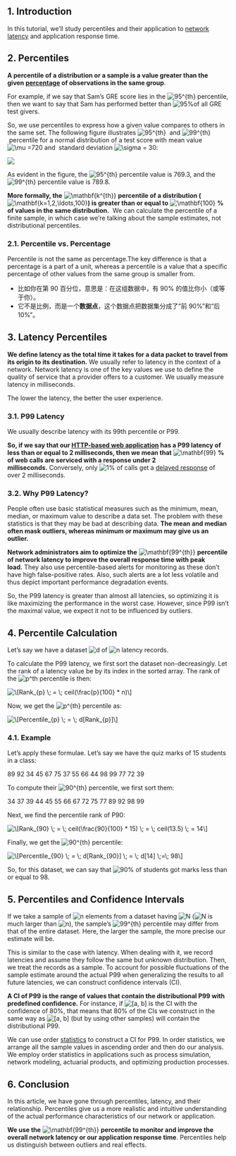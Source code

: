 ## 1. Introduction

In this tutorial, we’ll study percentiles and their application to [network latency](https://www.baeldung.com/cs/graphs-network-diameter) and application response time.

## 2. Percentiles

**A percentile of a distribution or a sample is a value greater than the given [percentage](https://www.baeldung.com/cs/runtime-percentage-improvement) of observations in the same group**.

For example, if we say that Sam’s GRE score lies in the ![95^{th}](https://www.baeldung.com/wp-content/ql-cache/quicklatex.com-7e29aa9692b967e1047038585fbd2df6_l3.svg "Rendered by QuickLaTeX.com") percentile, then we want to say that Sam has performed better than ![95\%](https://www.baeldung.com/wp-content/ql-cache/quicklatex.com-9779796b1f3b96e67133dbdcbdb63339_l3.svg "Rendered by QuickLaTeX.com")of all GRE test givers.

So, we use percentiles to express how a given value compares to others in the same set. The following figure illustrates ![95^{th}](https://www.baeldung.com/wp-content/ql-cache/quicklatex.com-7e29aa9692b967e1047038585fbd2df6_l3.svg "Rendered by QuickLaTeX.com")  and ![99^{th}](https://www.baeldung.com/wp-content/ql-cache/quicklatex.com-280bf65da28558df05ad6fb1e928fdba_l3.svg "Rendered by QuickLaTeX.com") percentile for a normal distribution of a test score with mean value ![\mu =720](https://www.baeldung.com/wp-content/ql-cache/quicklatex.com-a42114167962799993a07621ca1aa02a_l3.svg "Rendered by QuickLaTeX.com") and  standard deviation ![\sigma = 30](https://www.baeldung.com/wp-content/ql-cache/quicklatex.com-829824974c5a466ff62e30ca26b843ef_l3.svg "Rendered by QuickLaTeX.com"):

![](C:\Users\v-liuyuhang\myprojects\LearningNotes\EnglishNote\imgs\2025-05-29-14-08-12-image.png)

As evident in the figure, the ![95^{th}](https://www.baeldung.com/wp-content/ql-cache/quicklatex.com-7e29aa9692b967e1047038585fbd2df6_l3.svg "Rendered by QuickLaTeX.com") percentile value is 769.3, and the ![99^{th}](https://www.baeldung.com/wp-content/ql-cache/quicklatex.com-280bf65da28558df05ad6fb1e928fdba_l3.svg "Rendered by QuickLaTeX.com") percentile value is 789.8.

**More formally, the** ![\mathbf{k^{th}}](https://www.baeldung.com/wp-content/ql-cache/quicklatex.com-cf8022523ee7c58e4ec642be40846946_l3.svg "Rendered by QuickLaTeX.com") **percentile of a distribution (**![\mathbf{k=1,2,\ldots,100}](https://www.baeldung.com/wp-content/ql-cache/quicklatex.com-f31deaac618226258060660bd165eb0a_l3.svg "Rendered by QuickLaTeX.com")**) is greater than or equal to** ![\mathbf{100}](https://www.baeldung.com/wp-content/ql-cache/quicklatex.com-a4dcadd45624c87539400a416ae5ffca_l3.svg "Rendered by QuickLaTeX.com") **% of values in the same distribution.**  We can calculate the percentile of a finite sample, in which case we’re talking about the sample estimates, not distributional percentiles.

### 2.1. Percentile vs. Percentage

Percentile is not the same as percentage.The key difference is that a percentage is a part of a unit, whereas a percentile is a value that a specific percentage of other values from the same group is smaller from.

- 比如你在第 90 百分位，意思是：在这组数据中，有 90% 的值比你小（或等于你）。
- 它不是比例，而是一个**数据点**，这个数据点把数据集分成了“前 90%”和“后 10%”。

## 3. Latency Percentiles

**We define latency as the total time it takes for a data packet to travel from its origin to its destination.** We usually refer to latency in the context of a network. Network latency is one of the key values we use to define the quality of service that a provider offers to a customer. We usually measure latency in milliseconds.

The lower the latency, the better the user experience.

### 3.1. P99 Latency

We usually describe latency with its 99th percentile or P99.

**So, if we say that our [HTTP-based web application](https://www.baeldung.com/cs/rest-vs-http) has a P99 latency of less than or equal to 2 milliseconds, then we mean that** ![\mathbf{99}](https://www.baeldung.com/wp-content/ql-cache/quicklatex.com-466ce34ea75500be67cf5e8371403366_l3.svg "Rendered by QuickLaTeX.com") **% of web calls are serviced with a response under 2 milliseconds.** Conversely, only ![1\%](https://www.baeldung.com/wp-content/ql-cache/quicklatex.com-88e1f5bcc16908e58a5a4ad948617c4a_l3.svg "Rendered by QuickLaTeX.com") of calls get a [delayed response](https://www.baeldung.com/cs/propagation-vs-transmission-delay) of over 2 milliseconds.

### 3.2. Why P99 Latency?

People often use basic statistical measures such as the minimum, mean, median, or maximum value to describe a data set. The problem with these statistics is that they may be bad at describing data. **The mean and median often mask outliers, whereas minimum or maximum may give us an outlier.**

**Network administrators aim to optimize the** ![\mathbf{99^{th}}](https://www.baeldung.com/wp-content/ql-cache/quicklatex.com-4eabeff0445b73e862f899f96a060c10_l3.svg "Rendered by QuickLaTeX.com") **percentile of network latency to improve the overall response time with peak load.** They also use percentile-based alerts for monitoring as these don’t have high false-positive rates. Also, such alerts are a lot less volatile and thus depict important performance degradation events.

So, the P99 latency is greater than almost all latencies, so optimizing it is like maximizing the performance in the worst case. However, since P99 isn’t the maximal value, we expect it not to be influenced by outliers.

## 4. Percentile Calculation

Let’s say we have a dataset ![d](https://www.baeldung.com/wp-content/ql-cache/quicklatex.com-b7950117119e0530b9b4632250a915c5_l3.svg "Rendered by QuickLaTeX.com") of ![n](https://www.baeldung.com/wp-content/ql-cache/quicklatex.com-ec4217f4fa5fcd92a9edceba0e708cf7_l3.svg "Rendered by QuickLaTeX.com") latency records.

To calculate the P99 latency, we first sort the dataset non-decreasingly. Let the rank of a latency value be by its index in the sorted array. The rank of the ![p^th](https://www.baeldung.com/wp-content/ql-cache/quicklatex.com-9d10e109239c6868bf96593ce7167ff3_l3.svg "Rendered by QuickLaTeX.com") percentile is then:

<img src="https://www.baeldung.com/wp-content/ql-cache/quicklatex.com-453c527132dcf1f8df06321bb95d7ab1_l3.svg" title="Rendered by QuickLaTeX.com" alt="\[Rank_{p} \; = \; ceil(\frac{p}{100} * n)\]" data-align="center">

Now, we get the ![p^{th}](https://www.baeldung.com/wp-content/ql-cache/quicklatex.com-9d10e109239c6868bf96593ce7167ff3_l3.svg "Rendered by QuickLaTeX.com") percentile as:

<img src="https://www.baeldung.com/wp-content/ql-cache/quicklatex.com-018cb6025242d5bde29692974f65c191_l3.svg" title="" alt="\[Percentile_{p} \; = \; d[Rank_{p}]\]" data-align="center">

### 4.1. Example

Let’s apply these formulae. Let’s say we have the quiz marks of 15 students in a class:

89    92    34    45    67    75    37    55    66    44    98    99    77    72    39

To compute their ![90^{th}](https://www.baeldung.com/wp-content/ql-cache/quicklatex.com-ce2f1c23b57e82ec15b18e6366257059_l3.svg "Rendered by QuickLaTeX.com") percentile, we first sort them:

34    37    39    44    45    55    66    67    72    75    77    89    92    98    99

Next, we find the percentile rank of P90:

<img src="https://www.baeldung.com/wp-content/ql-cache/quicklatex.com-e686c6257bc72726498d6aa429ba0627_l3.svg" title="" alt="\[Rank_{90} \; = \; ceil(\frac{90}{100} * 15) \; = \; ceil(13.5) \; = 14\]" data-align="center">

Finally, we get the ![90^{th}](https://www.baeldung.com/wp-content/ql-cache/quicklatex.com-ce2f1c23b57e82ec15b18e6366257059_l3.svg "Rendered by QuickLaTeX.com") percentile:

<img src="https://www.baeldung.com/wp-content/ql-cache/quicklatex.com-57425e24ec8bb7ac4230b76199de8fac_l3.svg" title="" alt="\[Percentile_{90} \; = \; d[Rank_{90}] \; = \; d[14] \;=\; 98\]" data-align="center">

So, for this dataset, we can say that ![90\%](https://www.baeldung.com/wp-content/ql-cache/quicklatex.com-702ee7d4809a367d93c3a93c9a75442b_l3.svg "Rendered by QuickLaTeX.com") of students got marks less than or equal to 98.

## 5. Percentiles and Confidence Intervals

If we take a sample of ![n](https://www.baeldung.com/wp-content/ql-cache/quicklatex.com-ec4217f4fa5fcd92a9edceba0e708cf7_l3.svg "Rendered by QuickLaTeX.com") elements from a dataset having ![N](https://www.baeldung.com/wp-content/ql-cache/quicklatex.com-7354bae77b50b7d1faed3e8ea7a3511a_l3.svg "Rendered by QuickLaTeX.com") (![N](https://www.baeldung.com/wp-content/ql-cache/quicklatex.com-7354bae77b50b7d1faed3e8ea7a3511a_l3.svg "Rendered by QuickLaTeX.com") is much larger than ![n](https://www.baeldung.com/wp-content/ql-cache/quicklatex.com-ec4217f4fa5fcd92a9edceba0e708cf7_l3.svg "Rendered by QuickLaTeX.com")), the sample’s ![99^{th}](https://www.baeldung.com/wp-content/ql-cache/quicklatex.com-280bf65da28558df05ad6fb1e928fdba_l3.svg "Rendered by QuickLaTeX.com") percentile may differ from that of the entire dataset. Here, the larger the sample, the more precise our estimate will be.

This is similar to the case with latency. When dealing with it, we record latencies and assume they follow the same but unknown distribution. Then, we treat the records as a sample. To account for possible fluctuations of the sample estimate around the actual P99 when generalizing the results to all future latencies, we can construct confidence intervals (CI).

**A CI of P99 is the range of values that contain the distributional P99 with predefined confidence.** For instance, if ![[a, b]](https://www.baeldung.com/wp-content/ql-cache/quicklatex.com-1697b646881a88b3a6029defcd0dd8f6_l3.svg "Rendered by QuickLaTeX.com") is the CI with the confidence of 80%, that means that 80% of the CIs we construct in the same way as ![[a, b]](https://www.baeldung.com/wp-content/ql-cache/quicklatex.com-1697b646881a88b3a6029defcd0dd8f6_l3.svg "Rendered by QuickLaTeX.com") (but by using other samples) will contain the distributional P99.

We can use order [statistics](http://baeldung.com/cs/ai-ml-statistics-data-mining) to construct a CI for P99. In order statistics, we arrange all the sample values in ascending order and then do our analysis. We employ order statistics in applications such as process simulation, network modeling, actuarial products, and optimizing production processes.

## 6. Conclusion

In this article, we have gone through percentiles, latency, and their relationship. Percentiles give us a more realistic and intuitive understanding of the actual performance characteristics of our network or application.

**We use the** ![\mathbf{99^{th}}](https://www.baeldung.com/wp-content/ql-cache/quicklatex.com-4eabeff0445b73e862f899f96a060c10_l3.svg "Rendered by QuickLaTeX.com") **percentile to monitor and improve the overall network latency or our application response time**. Percentiles help us distinguish between outliers and real effects.
